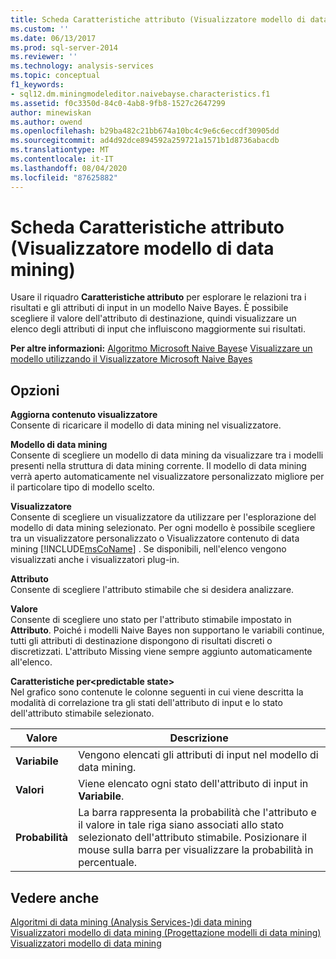 ```yaml
---
title: Scheda Caratteristiche attributo (Visualizzatore modello di data mining) | Microsoft Docs
ms.custom: ''
ms.date: 06/13/2017
ms.prod: sql-server-2014
ms.reviewer: ''
ms.technology: analysis-services
ms.topic: conceptual
f1_keywords:
- sql12.dm.miningmodeleditor.naivebayse.characteristics.f1
ms.assetid: f0c3350d-84c0-4ab8-9fb8-1527c2647299
author: minewiskan
ms.author: owend
ms.openlocfilehash: b29ba482c21bb674a10bc4c9e6c6eccdf30905dd
ms.sourcegitcommit: ad4d92dce894592a259721a1571b1d8736abacdb
ms.translationtype: MT
ms.contentlocale: it-IT
ms.lasthandoff: 08/04/2020
ms.locfileid: "87625882"
---
```

# <a name="attribute-characteristics-tab-mining-model-viewer"></a>Scheda Caratteristiche attributo (Visualizzatore modello di data mining)
  Usare il riquadro **Caratteristiche attributo** per esplorare le relazioni tra i risultati e gli attributi di input in un modello Naive Bayes. È possibile scegliere il valore dell'attributo di destinazione, quindi visualizzare un elenco degli attributi di input che influiscono maggiormente sui risultati.  
  
 **Per altre informazioni:** [Algoritmo Microsoft Naive Bayes](data-mining/microsoft-naive-bayes-algorithm.md)e [Visualizzare un modello utilizzando il Visualizzatore Microsoft Naive Bayes](data-mining/browse-a-model-using-the-microsoft-naive-bayes-viewer.md)  
  
## <a name="options"></a>Opzioni  
 **Aggiorna contenuto visualizzatore**  
 Consente di ricaricare il modello di data mining nel visualizzatore.  
  
 **Modello di data mining**  
 Consente di scegliere un modello di data mining da visualizzare tra i modelli presenti nella struttura di data mining corrente. Il modello di data mining verrà aperto automaticamente nel visualizzatore personalizzato migliore per il particolare tipo di modello scelto.  
  
 **Visualizzatore**  
 Consente di scegliere un visualizzatore da utilizzare per l'esplorazione del modello di data mining selezionato. Per ogni modello è possibile scegliere tra un visualizzatore personalizzato o Visualizzatore contenuto di data mining [!INCLUDE[msCoName](../includes/msconame-md.md)] . Se disponibili, nell'elenco vengono visualizzati anche i visualizzatori plug-in.  
  
 **Attributo**  
 Consente di scegliere l'attributo stimabile che si desidera analizzare.  
  
 **Valore**  
 Consente di scegliere uno stato per l'attributo stimabile impostato in **Attributo**. Poiché i modelli Naive Bayes non supportano le variabili continue, tutti gli attributi di destinazione dispongono di risultati discreti o discretizzati. L'attributo Missing viene sempre aggiunto automaticamente all'elenco.  
  
 **Caratteristiche per\<predictable state>**  
 Nel grafico sono contenute le colonne seguenti in cui viene descritta la modalità di correlazione tra gli stati dell'attributo di input e lo stato dell'attributo stimabile selezionato.  
  
|Valore|Descrizione|  
|-----------|-----------------|  
|**Variabile**|Vengono elencati gli attributi di input nel modello di data mining.|  
|**Valori**|Viene elencato ogni stato dell'attributo di input in **Variabile**.|  
|**Probabilità**|La barra rappresenta la probabilità che l'attributo e il valore in tale riga siano associati allo stato selezionato dell'attributo stimabile. Posizionare il mouse sulla barra per visualizzare la probabilità in percentuale.|  
  
## <a name="see-also"></a>Vedere anche  
 [Algoritmi di data mining &#40;Analysis Services-&#41;di data mining](data-mining/data-mining-algorithms-analysis-services-data-mining.md)   
 [Visualizzatori modello di data mining &#40;Progettazione modelli di data mining&#41;](mining-model-viewers-data-mining-model-designer.md)   
 [Visualizzatori modello di data mining](data-mining/data-mining-model-viewers.md)  
  
  
